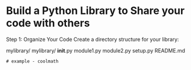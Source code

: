 # Build a Python Library to Share your code with others

Step 1: Organize Your Code
Create a directory structure for your library:


mylibrary/ 
    mylibrary/
        __init__.py
        module1.py
        module2.py
    setup.py
    README.md

    # example - coolmath